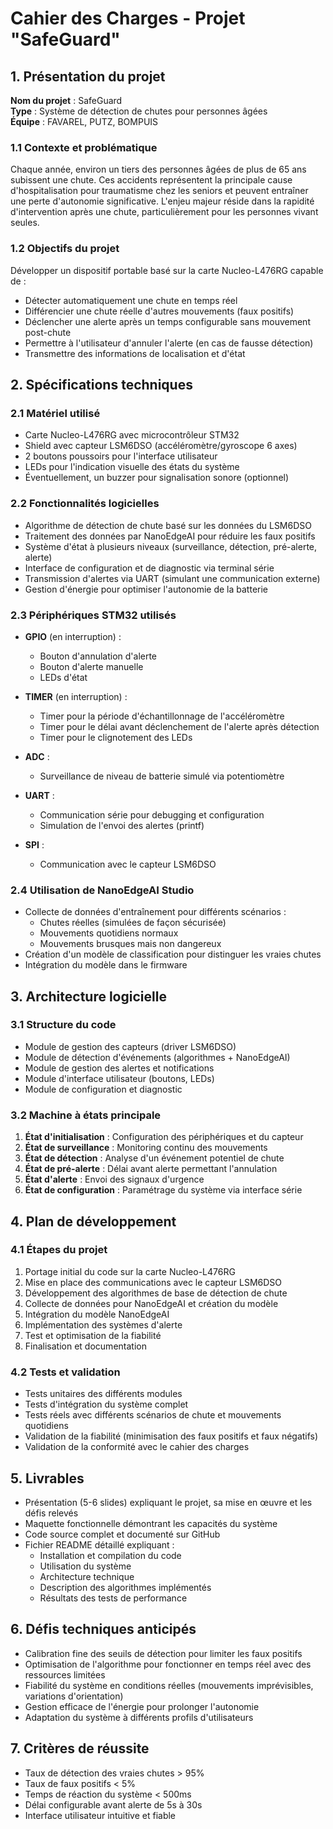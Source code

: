 # Cahier des Charges - Projet "SafeGuard"

## 1. Présentation du projet

**Nom du projet** : SafeGuard  
**Type** : Système de détection de chutes pour personnes âgées  
**Équipe** : FAVAREL, PUTZ, BOMPUIS

### 1.1 Contexte et problématique

Chaque année, environ un tiers des personnes âgées de plus de 65 ans subissent une chute. Ces accidents représentent la principale cause d'hospitalisation pour traumatisme chez les seniors et peuvent entraîner une perte d'autonomie significative. L'enjeu majeur réside dans la rapidité d'intervention après une chute, particulièrement pour les personnes vivant seules.

### 1.2 Objectifs du projet

Développer un dispositif portable basé sur la carte Nucleo-L476RG capable de :
- Détecter automatiquement une chute en temps réel
- Différencier une chute réelle d'autres mouvements (faux positifs)
- Déclencher une alerte après un temps configurable sans mouvement post-chute
- Permettre à l'utilisateur d'annuler l'alerte (en cas de fausse détection)
- Transmettre des informations de localisation et d'état

## 2. Spécifications techniques

### 2.1 Matériel utilisé
- Carte Nucleo-L476RG avec microcontrôleur STM32
- Shield avec capteur LSM6DSO (accéléromètre/gyroscope 6 axes)
- 2 boutons poussoirs pour l'interface utilisateur
- LEDs pour l'indication visuelle des états du système
- Éventuellement, un buzzer pour signalisation sonore (optionnel)

### 2.2 Fonctionnalités logicielles
- Algorithme de détection de chute basé sur les données du LSM6DSO
- Traitement des données par NanoEdgeAI pour réduire les faux positifs
- Système d'état à plusieurs niveaux (surveillance, détection, pré-alerte, alerte)
- Interface de configuration et de diagnostic via terminal série
- Transmission d'alertes via UART (simulant une communication externe)
- Gestion d'énergie pour optimiser l'autonomie de la batterie

### 2.3 Périphériques STM32 utilisés
- **GPIO** (en interruption) : 
  - Bouton d'annulation d'alerte
  - Bouton d'alerte manuelle
  - LEDs d'état

- **TIMER** (en interruption) : 
  - Timer pour la période d'échantillonnage de l'accéléromètre
  - Timer pour le délai avant déclenchement de l'alerte après détection
  - Timer pour le clignotement des LEDs

- **ADC** : 
  - Surveillance de niveau de batterie simulé via potentiomètre

- **UART** : 
  - Communication série pour debugging et configuration
  - Simulation de l'envoi des alertes (printf)

- **SPI** : 
  - Communication avec le capteur LSM6DSO

### 2.4 Utilisation de NanoEdgeAI Studio
- Collecte de données d'entraînement pour différents scénarios :
  - Chutes réelles (simulées de façon sécurisée)
  - Mouvements quotidiens normaux
  - Mouvements brusques mais non dangereux
- Création d'un modèle de classification pour distinguer les vraies chutes
- Intégration du modèle dans le firmware

## 3. Architecture logicielle

### 3.1 Structure du code
- Module de gestion des capteurs (driver LSM6DSO)
- Module de détection d'événements (algorithmes + NanoEdgeAI)
- Module de gestion des alertes et notifications
- Module d'interface utilisateur (boutons, LEDs)
- Module de configuration et diagnostic

### 3.2 Machine à états principale
1. **État d'initialisation** : Configuration des périphériques et du capteur
2. **État de surveillance** : Monitoring continu des mouvements
3. **État de détection** : Analyse d'un événement potentiel de chute
4. **État de pré-alerte** : Délai avant alerte permettant l'annulation
5. **État d'alerte** : Envoi des signaux d'urgence
6. **État de configuration** : Paramétrage du système via interface série

## 4. Plan de développement

### 4.1 Étapes du projet
1. Portage initial du code sur la carte Nucleo-L476RG
2. Mise en place des communications avec le capteur LSM6DSO
3. Développement des algorithmes de base de détection de chute
4. Collecte de données pour NanoEdgeAI et création du modèle
5. Intégration du modèle NanoEdgeAI
6. Implémentation des systèmes d'alerte
7. Test et optimisation de la fiabilité
8. Finalisation et documentation

### 4.2 Tests et validation
- Tests unitaires des différents modules
- Tests d'intégration du système complet
- Tests réels avec différents scénarios de chute et mouvements quotidiens
- Validation de la fiabilité (minimisation des faux positifs et faux négatifs)
- Validation de la conformité avec le cahier des charges

## 5. Livrables

- Présentation (5-6 slides) expliquant le projet, sa mise en œuvre et les défis relevés
- Maquette fonctionnelle démontrant les capacités du système
- Code source complet et documenté sur GitHub
- Fichier README détaillé expliquant :
  - Installation et compilation du code
  - Utilisation du système
  - Architecture technique
  - Description des algorithmes implémentés
  - Résultats des tests de performance

## 6. Défis techniques anticipés

- Calibration fine des seuils de détection pour limiter les faux positifs
- Optimisation de l'algorithme pour fonctionner en temps réel avec des ressources limitées
- Fiabilité du système en conditions réelles (mouvements imprévisibles, variations d'orientation)
- Gestion efficace de l'énergie pour prolonger l'autonomie
- Adaptation du système à différents profils d'utilisateurs

## 7. Critères de réussite

- Taux de détection des vraies chutes > 95%
- Taux de faux positifs < 5%
- Temps de réaction du système < 500ms
- Délai configurable avant alerte de 5s à 30s
- Interface utilisateur intuitive et fiable
